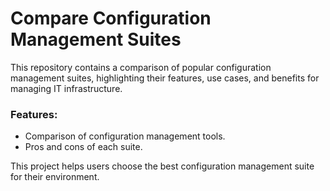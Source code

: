 # Compare Configuration Management Suites

This repository contains a comparison of popular configuration management suites, highlighting their features, use cases, and benefits for managing IT infrastructure.

### Features:
- Comparison of configuration management tools.
- Pros and cons of each suite.

This project helps users choose the best configuration management suite for their environment.

